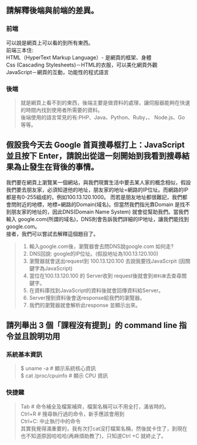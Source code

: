 ## 請解釋後端與前端的差異。
### 前端
可以說是網頁上可以看的到所有東西。<br>
前端三本住:<br>
HTML（HyperText Markup Language）- 是網頁的框架、身體 <br>
Css (Cascading Stylesheets)－HTML的衣服，可以美化網頁外觀<br>
JavaScript－網頁的互動，功能性的程式語言<br>
### 後端
>就是網頁上看不到的東西，後端主要是做資料的處理，讓伺服器能夠在快速的時間內找到使用者所需要的資料。<br>
後端使用的語言常見的有:PHP、Java、Python、Ruby，、 Node.js、Go 等等。


## 假設我今天去 Google 首頁搜尋框打上：JavaScript 並且按下 Enter，請說出從這一刻開始到我看到搜尋結果為止發生在背後的事情。
我們要在網頁上瀏覽某一個網站，與我們現實生活中要去某人家的概念相似，假設我們要去朋友家，必須知道他的地址，朋友家的地址=網路的IP位址。而網路的IP都是有0-255組成的，例如100.13.120.1000。 而若是朋友地址都很難記，我們都會問附近的地標，地標=網路的Domain(域名)。但當然我們指光靠Domain 是找不到朋友家的地址的，因此DNS(Domain Name System) 就會從幫助我們。當我們輸入 google.com(所謂的域名)，DNS則會告訴我們詳細的IP地址，讓我們能找到 google.com。<br>
接者，我們可以嘗試去解釋這個題目了。<br>
>1. 輸入google.com後，瀏覽器會去問DNS說google.com 如何走?<br>
>2. DNS回說: google的IP位址。(假設地址為100.13.120.100)<br>
>3. 瀏覽器就會送出request到 100.13.120.100 去說我要找JavaScrpit (因關鍵字為JavaScript)<br>
>4. 當位在100.13.120.100 的 Server收到 request後就會到`資料庫`去查尋關鍵字。<br>
>5. 在資料庫找到JavaScript的資料後就會回傳資料給Server。 <br>
>6. Server搜到資料後會送response給我們的瀏覽器。
>7. 我們的瀏覽器就會解析此response 並顯示出來。


## 請列舉出 3 個「課程沒有提到」的 command line 指令並且說明功用
### 系統基本資訊
>$ uname -a          # 顯示系統核心資訊 <br>
$ cat /proc/cpuinfo # 顯示 CPU 資訊<br>
### 快捷鍵
>Tab           # 命令補全及檔案補齊，檔案名稱可以不用全打，滿省時的。<br>
Ctrl+R        # 搜尋執行過的命令，新手應該會用到<br>
Ctrl+C: 中止執行中的命令<br>
其實我覺得滿重要的，我有次打cat沒打檔案名稱，然後就卡住了，到現在也不知道原因哈哈哈(再麻煩助教了)，只知道Ctrl +C 就終止了。
